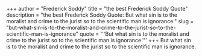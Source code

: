 +++
author = "Frederick Soddy"
title = "the best Frederick Soddy Quote"
description = "the best Frederick Soddy Quote: But what sin is to the moralist and crime to the jurist so to the scientific man is ignorance."
slug = "but-what-sin-is-to-the-moralist-and-crime-to-the-jurist-so-to-the-scientific-man-is-ignorance"
quote = '''But what sin is to the moralist and crime to the jurist so to the scientific man is ignorance.'''
+++
But what sin is to the moralist and crime to the jurist so to the scientific man is ignorance.

